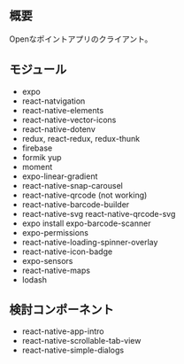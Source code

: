 ## 概要

Openなポイントアプリのクライアント。

## モジュール

* expo
* react-natvigation
* react-native-elements
* react-native-vector-icons
* react-native-dotenv
* redux, react-redux, redux-thunk
* firebase
* formik yup
* moment
* expo-linear-gradient
* react-native-snap-carousel
* react-native-qrcode (not working)
* react-native-barcode-builder
* react-native-svg react-native-qrcode-svg
* expo install expo-barcode-scanner
* expo-permissions
* react-native-loading-spinner-overlay
* react-native-icon-badge
* expo-sensors
* react-native-maps
* lodash

## 検討コンポーネント

* react-native-app-intro
* react-native-scrollable-tab-view
* react-native-simple-dialogs